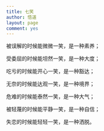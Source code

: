 ```yaml
---
title: 七笑
author: 悟道
layout: page
comment: yes
---
```


被误解的时候能微微一笑，是一种素养；

受委屈的时候能坦然一笑，是一种大度；

吃亏的时候能开心一笑，是一种豁达；

无奈的时候能达观一笑，是一种境界；

危难的时候能泰然一笑，是一种大气；

被轻蔑的时候能平静一笑，是一种自信；

失恋的时候能轻轻一笑，是一种洒脱。

